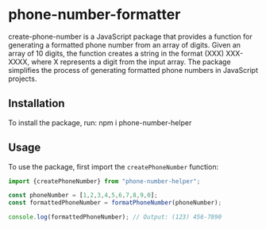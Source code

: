 # phone-number-formatter

create-phone-number is a JavaScript package that provides a function for generating a formatted phone number from an array of digits. Given an array of 10 digits, the function creates a string in the format (XXX) XXX-XXXX, where X represents a digit from the input array. The package simplifies the process of generating formatted phone numbers in JavaScript projects.

## Installation

To install the package, run:  npm i phone-number-helper


## Usage

To use the package, first import the `createPhoneNumber` function:

```javascript
import {createPhoneNumber} from "phone-number-helper";

const phoneNumber = [1,2,3,4,5,6,7,8,9,0];
const formattedPhoneNumber = formatPhoneNumber(phoneNumber);

console.log(formattedPhoneNumber); // Output: (123) 456-7890

